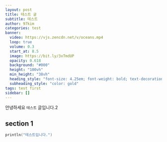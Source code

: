 ```yaml
---
layout: post
title: 테스트 글
subtitle: 테스트
author: 97kim
categories: test
banner:
  video: https://vjs.zencdn.net/v/oceans.mp4
  loop: true
  volume: 0.3
  start_at: 8.5
  image: https://bit.ly/3xTmdUP
  opacity: 0.618
  background: "#000"
  height: "100vh"
  min_height: "38vh"
  heading_style: "font-size: 4.25em; font-weight: bold; text-decoration: underline"
  subheading_style: "color: gold"
tags: test first
sidebar: []
---
```


안녕하세요 `테스트` 글입니다.2

## section 1

```kotlin
println("테스트입니다.")
```
